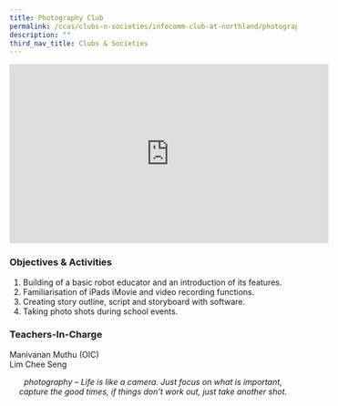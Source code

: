 ```yaml
---
title: Photography Club
permalink: /ccas/clubs-n-societies/infocomm-club-at-northland/photography-club/
description: ""
third_nav_title: Clubs & Societies
---
```

<iframe allowfullscreen="" allow="accelerometer; autoplay; clipboard-write; encrypted-media; gyroscope; picture-in-picture; web-share" frameborder="0" title="YouTube video player" src="https://www.youtube.com/embed/l9Pv_0w5sA4?si=eID_aFbXUdAropiT" height="315" width="560"></iframe>

### Objectives &amp; Activities

1.  Building of a basic robot educator and an introduction of its features.
2.  Familiarisation of iPads iMovie and video recording functions.
3.  Creating story outline, script and storyboard with software.
4.  Taking photo shots during school events.

### Teachers-In-Charge

Manivanan Muthu (OIC) <br>
Lim Chee Seng

<center><i>photography – Life is like a camera. Just focus on what is important, capture the good times, if things don’t work out, just take another shot.</i></center>